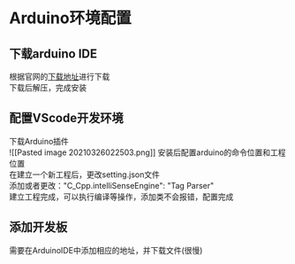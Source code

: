 # Arduino环境配置
## 下载arduino IDE
根据官网的[下载地址](https://www.arduino.cc/en/software)进行下载  
下载后解压，完成安装  
## 配置VScode开发环境
下载Arduino插件  
![[Pasted image 20210326022503.png]]
安装后配置arduino的命令位置和工程位置  
在建立一个新工程后，更改setting.json文件  
添加或者更改："C\_Cpp.intelliSenseEngine": "Tag Parser"  
建立工程完成，可以执行编译等操作，添加类不会报错，配置完成  

## 添加开发板
需要在ArduinoIDE中添加相应的地址，并下载文件(很慢)  
